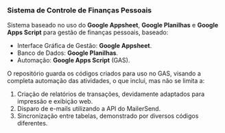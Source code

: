 ### Sistema de Controle de Finanças Pessoais
Sistema baseado no uso do **Google Appsheet**, **Google Planilhas** e **Google Apps Script** para gestão de finanças pessoais, baseado:
- Interface Gráfica de Gestão: **Google Appsheet**.
- Banco de Dados: **Google Planilhas**.
- Automação: **Google Apps Script** (GAS).

O repositório guarda os códigos criados para uso no GAS, visando a completa automação das atividades, o que inclui, mas não se limita a:
1. Criação de relatórios de transações, devidamente adaptados para impressão e exibição web.
2. Disparo de e-mails utilizando a API do MailerSend.
3. Sincronização entre tabelas, demonstrado por diversos códigos diferentes.